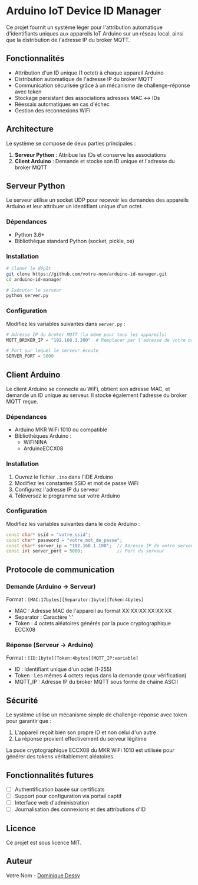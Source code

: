# Arduino IoT Device ID Manager

Ce projet fournit un système léger pour l'attribution automatique d'identifiants uniques aux appareils IoT Arduino sur un réseau local, ainsi que la distribution de l'adresse IP du broker MQTT.

## Fonctionnalités

- Attribution d'un ID unique (1 octet) à chaque appareil Arduino
- Distribution automatique de l'adresse IP du broker MQTT
- Communication sécurisée grâce à un mécanisme de challenge-réponse avec token
- Stockage persistant des associations adresses MAC ↔ IDs
- Réessais automatiques en cas d'échec
- Gestion des reconnexions WiFi

## Architecture

Le système se compose de deux parties principales :

1. **Serveur Python** : Attribue les IDs et conserve les associations
2. **Client Arduino** : Demande et stocke son ID unique et l'adresse du broker MQTT

## Serveur Python

Le serveur utilise un socket UDP pour recevoir les demandes des appareils Arduino et leur attribuer un identifiant unique d'un octet.

### Dépendances

- Python 3.6+
- Bibliothèque standard Python (socket, pickle, os)

### Installation

```bash
# Cloner le dépôt
git clone https://github.com/votre-nom/arduino-id-manager.git
cd arduino-id-manager

# Exécuter le serveur
python server.py
```

### Configuration

Modifiez les variables suivantes dans `server.py` :

```python
# Adresse IP du broker MQTT (la même pour tous les appareils)
MQTT_BROKER_IP = "192.168.1.200"  # Remplacer par l'adresse de votre broker

# Port sur lequel le serveur écoute
SERVER_PORT = 5000
```

## Client Arduino

Le client Arduino se connecte au WiFi, obtient son adresse MAC, et demande un ID unique au serveur. Il stocke également l'adresse du broker MQTT reçue.

### Dépendances

- Arduino MKR WiFi 1010 ou compatible
- Bibliothèques Arduino :
  - WiFiNINA
  - ArduinoECCX08

### Installation

1. Ouvrez le fichier `.ino` dans l'IDE Arduino
2. Modifiez les constantes SSID et mot de passe WiFi
3. Configurez l'adresse IP du serveur
4. Téléversez le programme sur votre Arduino

### Configuration

Modifiez les variables suivantes dans le code Arduino :

```cpp
const char* ssid = "votre_ssid";
const char* password = "votre_mot_de_passe";
const char* server_ip = "192.168.1.100";  // Adresse IP de votre serveur Python
const int server_port = 5000;             // Port du serveur
```

## Protocole de communication

### Demande (Arduino → Serveur)
Format : `[MAC:17bytes][Separator:1byte][Token:4bytes]`
- MAC : Adresse MAC de l'appareil au format XX:XX:XX:XX:XX:XX
- Separator : Caractère ':'
- Token : 4 octets aléatoires générés par la puce cryptographique ECCX08

### Réponse (Serveur → Arduino)
Format : `[ID:1byte][Token:4bytes][MQTT_IP:variable]`
- ID : Identifiant unique d'un octet (1-255)
- Token : Les mêmes 4 octets reçus dans la demande (pour vérification)
- MQTT_IP : Adresse IP du broker MQTT sous forme de chaîne ASCII

## Sécurité

Le système utilise un mécanisme simple de challenge-réponse avec token pour garantir que :
1. L'appareil reçoit bien son propre ID et non celui d'un autre
2. La réponse provient effectivement du serveur légitime

La puce cryptographique ECCX08 du MKR WiFi 1010 est utilisée pour générer des tokens véritablement aléatoires.

## Fonctionnalités futures

- [ ] Authentification basée sur certificats
- [ ] Support pour configuration via portail captif
- [ ] Interface web d'administration
- [ ] Journalisation des connexions et des attributions d'ID

## Licence

Ce projet est sous licence MIT.

## Auteur

Votre Nom - [Dominique Dessy](mailto:reprendre.mezzo_0j@icloud.com)